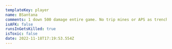 ```yaml
---
templateKey: player
name: BSantana
comments: 1 down 500 damage entire game. No trip mines or APS as trench.
isAFK: false
runsInGetsKilled: true
isToxic: false
date: 2022-11-18T17:19:53.554Z
---
```

